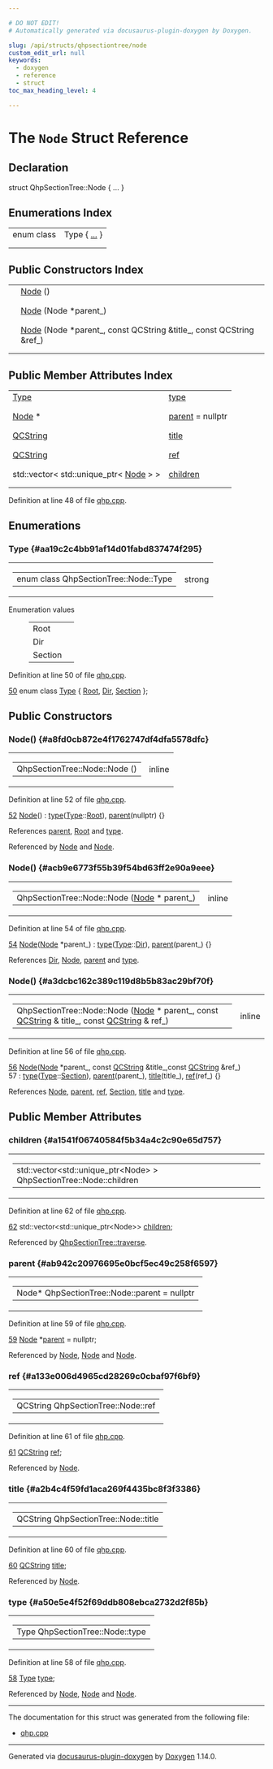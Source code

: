 ```yaml
---

# DO NOT EDIT!
# Automatically generated via docusaurus-plugin-doxygen by Doxygen.

slug: /api/structs/qhpsectiontree/node
custom_edit_url: null
keywords:
  - doxygen
  - reference
  - struct
toc_max_heading_level: 4

---
```


<div class="doxyPage">

# The `Node` Struct Reference



## Declaration

<div class="doxyDeclaration">
struct QhpSectionTree::Node { ... }
</div>

## Enumerations Index

<table class="doxyMembersIndex">

<tr class="doxyMemberIndexItem">
<td class="doxyMemberIndexItemType" align="left" valign="top">enum class</td>
<td class="doxyMemberIndexItemName" align="left" valign="top">Type { <a href="#aa19c2c4bb91af14d01fabd837474f295">...</a> }</td>
</tr>
<tr class="doxyMemberIndexDescription">
<td class="doxyMemberIndexDescriptionLeft"></td>
<td class="doxyMemberIndexDescriptionRight">
</td>
</tr>
<tr class="doxyMemberIndexSeparator">
<td class="doxyMemberIndexSeparator" colspan="2"></td>
</tr>

</table>

## Public Constructors Index

<table class="doxyMembersIndex">

<tr class="doxyMemberIndexItem">
<td class="doxyMemberIndexItemType" align="left" valign="top"></td>
<td class="doxyMemberIndexItemName" align="left" valign="top"><a href="#a8fd0cb872e4f1762747df4dfa5578dfc">Node</a> ()</td>
</tr>
<tr class="doxyMemberIndexDescription">
<td class="doxyMemberIndexDescriptionLeft"></td>
<td class="doxyMemberIndexDescriptionRight">
</td>
</tr>
<tr class="doxyMemberIndexSeparator">
<td class="doxyMemberIndexSeparator" colspan="2"></td>
</tr>

<tr class="doxyMemberIndexItem">
<td class="doxyMemberIndexItemType" align="left" valign="top"></td>
<td class="doxyMemberIndexItemName" align="left" valign="top"><a href="#acb9e6773f55b39f54bd63ff2e90a9eee">Node</a> (Node *parent_)</td>
</tr>
<tr class="doxyMemberIndexDescription">
<td class="doxyMemberIndexDescriptionLeft"></td>
<td class="doxyMemberIndexDescriptionRight">
</td>
</tr>
<tr class="doxyMemberIndexSeparator">
<td class="doxyMemberIndexSeparator" colspan="2"></td>
</tr>

<tr class="doxyMemberIndexItem">
<td class="doxyMemberIndexItemType" align="left" valign="top"></td>
<td class="doxyMemberIndexItemName" align="left" valign="top"><a href="#a3dcbc162c389c119d8b5b83ac29bf70f">Node</a> (Node *parent_, const QCString &amp;title_, const QCString &amp;ref_)</td>
</tr>
<tr class="doxyMemberIndexDescription">
<td class="doxyMemberIndexDescriptionLeft"></td>
<td class="doxyMemberIndexDescriptionRight">
</td>
</tr>
<tr class="doxyMemberIndexSeparator">
<td class="doxyMemberIndexSeparator" colspan="2"></td>
</tr>

</table>

## Public Member Attributes Index

<table class="doxyMembersIndex">

<tr class="doxyMemberIndexItem">
<td class="doxyMemberIndexItemType" align="left" valign="top"><a href="#aa19c2c4bb91af14d01fabd837474f295">Type</a></td>
<td class="doxyMemberIndexItemName" align="left" valign="top"><a href="#a50e5e4f52f69ddb808ebca2732d2f85b">type</a></td>
</tr>
<tr class="doxyMemberIndexDescription">
<td class="doxyMemberIndexDescriptionLeft"></td>
<td class="doxyMemberIndexDescriptionRight">
</td>
</tr>
<tr class="doxyMemberIndexSeparator">
<td class="doxyMemberIndexSeparator" colspan="2"></td>
</tr>

<tr class="doxyMemberIndexItem">
<td class="doxyMemberIndexItemType" align="left" valign="top"><a href="/web-doxygen/docs/api/structs/qhpsectiontree/node">Node</a> *</td>
<td class="doxyMemberIndexItemName" align="left" valign="top"><a href="#ab942c20976695e0bcf5ec49c258f6597">parent</a> = nullptr</td>
</tr>
<tr class="doxyMemberIndexDescription">
<td class="doxyMemberIndexDescriptionLeft"></td>
<td class="doxyMemberIndexDescriptionRight">
</td>
</tr>
<tr class="doxyMemberIndexSeparator">
<td class="doxyMemberIndexSeparator" colspan="2"></td>
</tr>

<tr class="doxyMemberIndexItem">
<td class="doxyMemberIndexItemType" align="left" valign="top"><a href="/web-doxygen/docs/api/classes/qcstring">QCString</a></td>
<td class="doxyMemberIndexItemName" align="left" valign="top"><a href="#a2b4c4f59fd1aca269f4435bc8f3f3386">title</a></td>
</tr>
<tr class="doxyMemberIndexDescription">
<td class="doxyMemberIndexDescriptionLeft"></td>
<td class="doxyMemberIndexDescriptionRight">
</td>
</tr>
<tr class="doxyMemberIndexSeparator">
<td class="doxyMemberIndexSeparator" colspan="2"></td>
</tr>

<tr class="doxyMemberIndexItem">
<td class="doxyMemberIndexItemType" align="left" valign="top"><a href="/web-doxygen/docs/api/classes/qcstring">QCString</a></td>
<td class="doxyMemberIndexItemName" align="left" valign="top"><a href="#a133e006d4965cd28269c0cbaf97f6bf9">ref</a></td>
</tr>
<tr class="doxyMemberIndexDescription">
<td class="doxyMemberIndexDescriptionLeft"></td>
<td class="doxyMemberIndexDescriptionRight">
</td>
</tr>
<tr class="doxyMemberIndexSeparator">
<td class="doxyMemberIndexSeparator" colspan="2"></td>
</tr>

<tr class="doxyMemberIndexItem">
<td class="doxyMemberIndexItemType" align="left" valign="top">std::vector&lt; std::unique_ptr&lt; <a href="/web-doxygen/docs/api/structs/qhpsectiontree/node">Node</a> &gt; &gt;</td>
<td class="doxyMemberIndexItemName" align="left" valign="top"><a href="#a1541f06740584f5b34a4c2c90e65d757">children</a></td>
</tr>
<tr class="doxyMemberIndexDescription">
<td class="doxyMemberIndexDescriptionLeft"></td>
<td class="doxyMemberIndexDescriptionRight">
</td>
</tr>
<tr class="doxyMemberIndexSeparator">
<td class="doxyMemberIndexSeparator" colspan="2"></td>
</tr>

</table>


<p>Definition at line 48 of file <a href="/web-doxygen/docs/api/files/src/qhp-cpp">qhp.cpp</a>.</p>


<div class="doxySectionDef">

## Enumerations

### Type {#aa19c2c4bb91af14d01fabd837474f295}

<div class="doxyMemberItem">
<div class="doxyMemberProto">
<table class="doxyMemberLabels">
<tr class="doxyMemberLabels">
<td class="doxyMemberLabelsLeft">
<table class="doxyMemberName">
<tr>
<td class="doxyMemberName">enum class QhpSectionTree::Node::Type </td>
</tr>
</table>
</td>
<td class="doxyMemberLabelsRight">
<span class="doxyMemberLabels">
<span class="doxyMemberLabel strong">strong</span>
</span>
</td>
</tr>
</table>
</div>
<div class="doxyMemberDoc">


<dl class="doxyEnumList">
<dt class="doxyEnumTableTitle">Enumeration values</dt>
<dd>
<table class="doxyEnumTable">

<tr class="doxyEnumItem">
<td class="doxyEnumItemName">Root<a id="aa19c2c4bb91af14d01fabd837474f295afa03eb688ad8aa1db593d33dabd89bad"></a></td>
<td class="doxyEnumItemDescription"></td>
</tr>

<tr class="doxyEnumItem">
<td class="doxyEnumItemName">Dir<a id="aa19c2c4bb91af14d01fabd837474f295a3c4e6dbf3e1df93a734d9959bac9ee94"></a></td>
<td class="doxyEnumItemDescription"></td>
</tr>

<tr class="doxyEnumItem">
<td class="doxyEnumItemName">Section<a id="aa19c2c4bb91af14d01fabd837474f295ad2c24d59e0baff4d0155fbdf62590867"></a></td>
<td class="doxyEnumItemDescription"></td>
</tr>

</table>
</dd>
</dl>

<p>Definition at line 50 of file <a href="/web-doxygen/docs/api/files/src/qhp-cpp">qhp.cpp</a>.</p>


<div class="doxyProgramListing">

<div class="doxyCodeLine"><span class="doxyLineNumber"><a href="#aa19c2c4bb91af14d01fabd837474f295a3c4e6dbf3e1df93a734d9959bac9ee94">50</a></span><span class="doxyLineContent"><span class="doxyHighlight">      </span><span class="doxyHighlightKeyword">enum class</span><span class="doxyHighlight"> <a href="#aa19c2c4bb91af14d01fabd837474f295">Type</a> { <a href="#aa19c2c4bb91af14d01fabd837474f295afa03eb688ad8aa1db593d33dabd89bad">Root</a>, <a href="#aa19c2c4bb91af14d01fabd837474f295a3c4e6dbf3e1df93a734d9959bac9ee94">Dir</a>, <a href="#aa19c2c4bb91af14d01fabd837474f295ad2c24d59e0baff4d0155fbdf62590867">Section</a> };</span></span></div>

</div>

</div>
</div>

</div>

<div class="doxySectionDef">

## Public Constructors

### Node() {#a8fd0cb872e4f1762747df4dfa5578dfc}

<div class="doxyMemberItem">
<div class="doxyMemberProto">
<table class="doxyMemberLabels">
<tr class="doxyMemberLabels">
<td class="doxyMemberLabelsLeft">
<table class="doxyMemberName">
<tr>
<td class="doxyMemberName">QhpSectionTree::Node::Node ()</td>
</tr>
</table>
</td>
<td class="doxyMemberLabelsRight">
<span class="doxyMemberLabels">
<span class="doxyMemberLabel inline">inline</span>
</span>
</td>
</tr>
</table>
</div>
<div class="doxyMemberDoc">



<p>Definition at line 52 of file <a href="/web-doxygen/docs/api/files/src/qhp-cpp">qhp.cpp</a>.</p>


<div class="doxyProgramListing">

<div class="doxyCodeLine"><span class="doxyLineNumber"><a href="#a8fd0cb872e4f1762747df4dfa5578dfc">52</a></span><span class="doxyLineContent"><span class="doxyHighlight">      <a href="#a8fd0cb872e4f1762747df4dfa5578dfc">Node</a>() : <a href="#a50e5e4f52f69ddb808ebca2732d2f85b">type</a>(<a href="#aa19c2c4bb91af14d01fabd837474f295">Type</a>::<a href="#aa19c2c4bb91af14d01fabd837474f295afa03eb688ad8aa1db593d33dabd89bad">Root</a>), <a href="#ab942c20976695e0bcf5ec49c258f6597">parent</a>(nullptr) {}</span></span></div>

</div>


<p>References <a href="#ab942c20976695e0bcf5ec49c258f6597">parent</a>, <a href="#aa19c2c4bb91af14d01fabd837474f295afa03eb688ad8aa1db593d33dabd89bad">Root</a> and <a href="#a50e5e4f52f69ddb808ebca2732d2f85b">type</a>.</p>


<p>Referenced by <a href="#acb9e6773f55b39f54bd63ff2e90a9eee">Node</a> and <a href="#a3dcbc162c389c119d8b5b83ac29bf70f">Node</a>.</p>

</div>
</div>

### Node() {#acb9e6773f55b39f54bd63ff2e90a9eee}

<div class="doxyMemberItem">
<div class="doxyMemberProto">
<table class="doxyMemberLabels">
<tr class="doxyMemberLabels">
<td class="doxyMemberLabelsLeft">
<table class="doxyMemberName">
<tr>
<td class="doxyMemberName">QhpSectionTree::Node::Node (<a href="/web-doxygen/docs/api/structs/qhpsectiontree/node">Node</a> * parent_)</td>
</tr>
</table>
</td>
<td class="doxyMemberLabelsRight">
<span class="doxyMemberLabels">
<span class="doxyMemberLabel inline">inline</span>
</span>
</td>
</tr>
</table>
</div>
<div class="doxyMemberDoc">



<p>Definition at line 54 of file <a href="/web-doxygen/docs/api/files/src/qhp-cpp">qhp.cpp</a>.</p>


<div class="doxyProgramListing">

<div class="doxyCodeLine"><span class="doxyLineNumber"><a href="#acb9e6773f55b39f54bd63ff2e90a9eee">54</a></span><span class="doxyLineContent"><span class="doxyHighlight">      <a href="#acb9e6773f55b39f54bd63ff2e90a9eee">Node</a>(<a href="#a8fd0cb872e4f1762747df4dfa5578dfc">Node</a> *parent_) : <a href="#a50e5e4f52f69ddb808ebca2732d2f85b">type</a>(<a href="#aa19c2c4bb91af14d01fabd837474f295">Type</a>::<a href="#aa19c2c4bb91af14d01fabd837474f295a3c4e6dbf3e1df93a734d9959bac9ee94">Dir</a>), <a href="#ab942c20976695e0bcf5ec49c258f6597">parent</a>(parent_) {}</span></span></div>

</div>


<p>References <a href="#aa19c2c4bb91af14d01fabd837474f295a3c4e6dbf3e1df93a734d9959bac9ee94">Dir</a>, <a href="#a8fd0cb872e4f1762747df4dfa5578dfc">Node</a>, <a href="#ab942c20976695e0bcf5ec49c258f6597">parent</a> and <a href="#a50e5e4f52f69ddb808ebca2732d2f85b">type</a>.</p>

</div>
</div>

### Node() {#a3dcbc162c389c119d8b5b83ac29bf70f}

<div class="doxyMemberItem">
<div class="doxyMemberProto">
<table class="doxyMemberLabels">
<tr class="doxyMemberLabels">
<td class="doxyMemberLabelsLeft">
<table class="doxyMemberName">
<tr>
<td class="doxyMemberName">QhpSectionTree::Node::Node (<a href="/web-doxygen/docs/api/structs/qhpsectiontree/node">Node</a> * parent_, const <a href="/web-doxygen/docs/api/classes/qcstring">QCString</a> &amp; title_, const <a href="/web-doxygen/docs/api/classes/qcstring">QCString</a> &amp; ref_)</td>
</tr>
</table>
</td>
<td class="doxyMemberLabelsRight">
<span class="doxyMemberLabels">
<span class="doxyMemberLabel inline">inline</span>
</span>
</td>
</tr>
</table>
</div>
<div class="doxyMemberDoc">



<p>Definition at line 56 of file <a href="/web-doxygen/docs/api/files/src/qhp-cpp">qhp.cpp</a>.</p>


<div class="doxyProgramListing">

<div class="doxyCodeLine"><span class="doxyLineNumber"><a href="#a3dcbc162c389c119d8b5b83ac29bf70f">56</a></span><span class="doxyLineContent"><span class="doxyHighlight">      <a href="#a3dcbc162c389c119d8b5b83ac29bf70f">Node</a>(<a href="#a8fd0cb872e4f1762747df4dfa5578dfc">Node</a> *parent_, </span><span class="doxyHighlightKeyword">const</span><span class="doxyHighlight"> <a href="/web-doxygen/docs/api/classes/qcstring">QCString</a> &amp;title_,</span><span class="doxyHighlightKeyword">const</span><span class="doxyHighlight"> <a href="/web-doxygen/docs/api/classes/qcstring">QCString</a> &amp;ref_)</span></span></div>
<div class="doxyCodeLine"><span class="doxyLineNumber">57</span><span class="doxyLineContent"><span class="doxyHighlight">                          : <a href="#a50e5e4f52f69ddb808ebca2732d2f85b">type</a>(<a href="#aa19c2c4bb91af14d01fabd837474f295">Type</a>::<a href="#aa19c2c4bb91af14d01fabd837474f295ad2c24d59e0baff4d0155fbdf62590867">Section</a>), <a href="#ab942c20976695e0bcf5ec49c258f6597">parent</a>(parent_), <a href="#a2b4c4f59fd1aca269f4435bc8f3f3386">title</a>(title_), <a href="#a133e006d4965cd28269c0cbaf97f6bf9">ref</a>(ref_) {}</span></span></div>

</div>


<p>References <a href="#a8fd0cb872e4f1762747df4dfa5578dfc">Node</a>, <a href="#ab942c20976695e0bcf5ec49c258f6597">parent</a>, <a href="#a133e006d4965cd28269c0cbaf97f6bf9">ref</a>, <a href="#aa19c2c4bb91af14d01fabd837474f295ad2c24d59e0baff4d0155fbdf62590867">Section</a>, <a href="#a2b4c4f59fd1aca269f4435bc8f3f3386">title</a> and <a href="#a50e5e4f52f69ddb808ebca2732d2f85b">type</a>.</p>

</div>
</div>

</div>

<div class="doxySectionDef">

## Public Member Attributes

### children {#a1541f06740584f5b34a4c2c90e65d757}

<div class="doxyMemberItem">
<div class="doxyMemberProto">
<table class="doxyMemberLabels">
<tr class="doxyMemberLabels">
<td class="doxyMemberLabelsLeft">
<table class="doxyMemberName">
<tr>
<td class="doxyMemberName">std::vector&lt;std::unique_ptr&lt;Node&gt; &gt; QhpSectionTree::Node::children</td>
</tr>
</table>
</td>
</tr>
</table>
</div>
<div class="doxyMemberDoc">



<p>Definition at line 62 of file <a href="/web-doxygen/docs/api/files/src/qhp-cpp">qhp.cpp</a>.</p>


<div class="doxyProgramListing">

<div class="doxyCodeLine"><span class="doxyLineNumber"><a href="#a1541f06740584f5b34a4c2c90e65d757">62</a></span><span class="doxyLineContent"><span class="doxyHighlight">      std::vector&lt;std::unique_ptr&lt;Node&gt;&gt; <a href="#a1541f06740584f5b34a4c2c90e65d757">children</a>;</span></span></div>

</div>


<p>Referenced by <a href="/web-doxygen/docs/api/classes/qhpsectiontree/#a9a072680707ccb788470b5463a984c38">QhpSectionTree::traverse</a>.</p>

</div>
</div>

### parent {#ab942c20976695e0bcf5ec49c258f6597}

<div class="doxyMemberItem">
<div class="doxyMemberProto">
<table class="doxyMemberLabels">
<tr class="doxyMemberLabels">
<td class="doxyMemberLabelsLeft">
<table class="doxyMemberName">
<tr>
<td class="doxyMemberName">Node* QhpSectionTree::Node::parent = nullptr</td>
</tr>
</table>
</td>
</tr>
</table>
</div>
<div class="doxyMemberDoc">



<p>Definition at line 59 of file <a href="/web-doxygen/docs/api/files/src/qhp-cpp">qhp.cpp</a>.</p>


<div class="doxyProgramListing">

<div class="doxyCodeLine"><span class="doxyLineNumber"><a href="#ab942c20976695e0bcf5ec49c258f6597">59</a></span><span class="doxyLineContent"><span class="doxyHighlight">      <a href="#a8fd0cb872e4f1762747df4dfa5578dfc">Node</a> *<a href="#ab942c20976695e0bcf5ec49c258f6597">parent</a> = </span><span class="doxyHighlightKeyword">nullptr</span><span class="doxyHighlight">;</span></span></div>

</div>


<p>Referenced by <a href="#a8fd0cb872e4f1762747df4dfa5578dfc">Node</a>, <a href="#acb9e6773f55b39f54bd63ff2e90a9eee">Node</a> and <a href="#a3dcbc162c389c119d8b5b83ac29bf70f">Node</a>.</p>

</div>
</div>

### ref {#a133e006d4965cd28269c0cbaf97f6bf9}

<div class="doxyMemberItem">
<div class="doxyMemberProto">
<table class="doxyMemberLabels">
<tr class="doxyMemberLabels">
<td class="doxyMemberLabelsLeft">
<table class="doxyMemberName">
<tr>
<td class="doxyMemberName">QCString QhpSectionTree::Node::ref</td>
</tr>
</table>
</td>
</tr>
</table>
</div>
<div class="doxyMemberDoc">



<p>Definition at line 61 of file <a href="/web-doxygen/docs/api/files/src/qhp-cpp">qhp.cpp</a>.</p>


<div class="doxyProgramListing">

<div class="doxyCodeLine"><span class="doxyLineNumber"><a href="#a133e006d4965cd28269c0cbaf97f6bf9">61</a></span><span class="doxyLineContent"><span class="doxyHighlight">      <a href="/web-doxygen/docs/api/classes/qcstring">QCString</a> <a href="#a133e006d4965cd28269c0cbaf97f6bf9">ref</a>;</span></span></div>

</div>


<p>Referenced by <a href="#a3dcbc162c389c119d8b5b83ac29bf70f">Node</a>.</p>

</div>
</div>

### title {#a2b4c4f59fd1aca269f4435bc8f3f3386}

<div class="doxyMemberItem">
<div class="doxyMemberProto">
<table class="doxyMemberLabels">
<tr class="doxyMemberLabels">
<td class="doxyMemberLabelsLeft">
<table class="doxyMemberName">
<tr>
<td class="doxyMemberName">QCString QhpSectionTree::Node::title</td>
</tr>
</table>
</td>
</tr>
</table>
</div>
<div class="doxyMemberDoc">



<p>Definition at line 60 of file <a href="/web-doxygen/docs/api/files/src/qhp-cpp">qhp.cpp</a>.</p>


<div class="doxyProgramListing">

<div class="doxyCodeLine"><span class="doxyLineNumber"><a href="#a2b4c4f59fd1aca269f4435bc8f3f3386">60</a></span><span class="doxyLineContent"><span class="doxyHighlight">      <a href="/web-doxygen/docs/api/classes/qcstring">QCString</a> <a href="#a2b4c4f59fd1aca269f4435bc8f3f3386">title</a>;</span></span></div>

</div>


<p>Referenced by <a href="#a3dcbc162c389c119d8b5b83ac29bf70f">Node</a>.</p>

</div>
</div>

### type {#a50e5e4f52f69ddb808ebca2732d2f85b}

<div class="doxyMemberItem">
<div class="doxyMemberProto">
<table class="doxyMemberLabels">
<tr class="doxyMemberLabels">
<td class="doxyMemberLabelsLeft">
<table class="doxyMemberName">
<tr>
<td class="doxyMemberName">Type QhpSectionTree::Node::type</td>
</tr>
</table>
</td>
</tr>
</table>
</div>
<div class="doxyMemberDoc">



<p>Definition at line 58 of file <a href="/web-doxygen/docs/api/files/src/qhp-cpp">qhp.cpp</a>.</p>


<div class="doxyProgramListing">

<div class="doxyCodeLine"><span class="doxyLineNumber"><a href="#a50e5e4f52f69ddb808ebca2732d2f85b">58</a></span><span class="doxyLineContent"><span class="doxyHighlight">      <a href="#aa19c2c4bb91af14d01fabd837474f295">Type</a> <a href="#a50e5e4f52f69ddb808ebca2732d2f85b">type</a>;</span></span></div>

</div>


<p>Referenced by <a href="#a8fd0cb872e4f1762747df4dfa5578dfc">Node</a>, <a href="#acb9e6773f55b39f54bd63ff2e90a9eee">Node</a> and <a href="#a3dcbc162c389c119d8b5b83ac29bf70f">Node</a>.</p>

</div>
</div>

</div>

<hr/>

The documentation for this struct was generated from the following file:

<ul>
<li><a href="/web-doxygen/docs/api/files/src/qhp-cpp">qhp.cpp</a></li>
</ul>

<hr/>

<p class="doxyGeneratedBy">Generated via <a href="https://github.com/xpack/docusaurus-plugin-doxygen">docusaurus-plugin-doxygen</a> by <a href="https://www.doxygen.nl">Doxygen</a> 1.14.0.</p>

</div>

